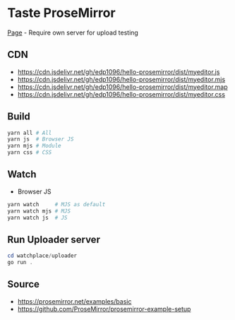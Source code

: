 # Taste ProseMirror

[Page](https://edp1096.github.io/hello-prosemirror) - Require own server for upload testing

## CDN
* https://cdn.jsdelivr.net/gh/edp1096/hello-prosemirror/dist/myeditor.js
* https://cdn.jsdelivr.net/gh/edp1096/hello-prosemirror/dist/myeditor.mjs
* https://cdn.jsdelivr.net/gh/edp1096/hello-prosemirror/dist/myeditor.map
* https://cdn.jsdelivr.net/gh/edp1096/hello-prosemirror/dist/myeditor.css

## Build

```powershell
yarn all # All
yarn js  # Browser JS
yarn mjs # Module
yarn css # CSS
```

## Watch

* Browser JS
```powershell
yarn watch     # MJS as default
yarn watch mjs # MJS
yarn watch js  # JS
```

## Run Uploader server
```powershell
cd watchplace/uploader
go run .
```

## Source
* https://prosemirror.net/examples/basic
* https://github.com/ProseMirror/prosemirror-example-setup
